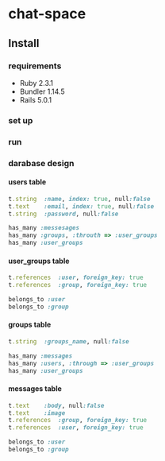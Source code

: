 # chat-space 

## Install 

### requirements 

- Ruby 2.3.1
- Bundler 1.14.5
- Rails 5.0.1

### set up 

### run 

### darabase design 

#### users table

```ruby:******_create_users.rb 
t.string  :name, index: true, null:false 
t.text    :email, index: true, null:false
t.string  :password, null:false
```

```ruby:user.rb 
has_many :messesages
has_many :groups, :throuth => :user_groups
has_many :user_groups
```


#### user_groups table 

```ruby:******_create_user_groups.rb 
t.references  :user, foreign_key: true
t.references  :group, foreign_key: true
```

```ruby:user_group.rb 
belongs_to :user
belongs_to :group
```

#### groups table 

```ruby:******_create_groups.rb 
t.string  :groups_name, null:false
```

```ruby:group.rb 
has_many :messages
has_many :users, :through => :user_groups
has_many :user_groups
```

#### messages table 

```ruby:******_create_messages.rb 
t.text    :body, null:false
t.text    :image
t.references  :group, foreign_key: true
t.references  :user, foreign_key: true
```

```ruby:message.rb 
belongs_to :user
belongs_to :group
```

